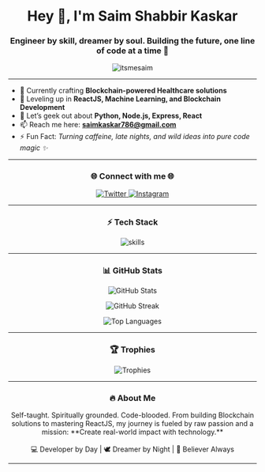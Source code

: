 <h1 align="center">Hey 👋, I'm Saim Shabbir Kaskar</h1>
<h3 align="center">Engineer by skill, dreamer by soul. Building the future, one line of code at a time 🚀</h3>

<p align="center">
  <img src="https://komarev.com/ghpvc/?username=itsmesaim&label=Profile%20Views&color=0e75b6&style=flat" alt="itsmesaim" />
</p>

---

- 🔭 Currently crafting **Blockchain-powered Healthcare solutions**  
- 🌱 Leveling up in **ReactJS, Machine Learning, and Blockchain Development**  
- 💬 Let’s geek out about **Python, Node.js, Express, React**  
- 📫 Reach me here: **saimkaskar786@gmail.com**  
- ⚡ Fun Fact: *Turning caffeine, late nights, and wild ideas into pure code magic ✨*  

---

<h3 align="center">🌐 Connect with me 🌐</h3>
<p align="center">
  <a href="https://twitter.com/kingoflegendsk1" target="_blank">
    <img src="https://img.shields.io/twitter/follow/kingoflegendsk1?logo=twitter&style=for-the-badge" alt="Twitter"/>
  </a>
  <a href="https://instagram.com/s3amwtf" target="_blank">
    <img src="https://img.shields.io/badge/Instagram-%23E4405F.svg?style=for-the-badge&logo=instagram&logoColor=white" alt="Instagram"/>
  </a>
</p>

---

<h3 align="center">⚡ Tech Stack</h3>
<p align="center">
  <img src="https://skillicons.dev/icons?i=python,java,js,react,nodejs,express,mongodb,c,php,html,css,git" alt="skills" />
</p>

---

<h3 align="center">📊 GitHub Stats</h3>
<p align="center">
  <img src="https://github-readme-stats.vercel.app/api?username=itsmesaim&show_icons=true&theme=radical" alt="GitHub Stats" />
</p>

<p align="center">
  <img src="https://github-readme-streak-stats.herokuapp.com/?user=itsmesaim&theme=radical" alt="GitHub Streak" />
</p>

<p align="center">
  <img src="https://github-readme-stats.vercel.app/api/top-langs/?username=itsmesaim&layout=compact&theme=radical" alt="Top Languages" />
</p>

---

<h3 align="center">🏆 Trophies</h3>
<p align="center">
  <img src="https://github-profile-trophy.vercel.app/?username=itsmesaim&theme=onedark" alt="Trophies" />
</p>

---

<h3 align="center">🔥 About Me</h3>

<p align="center">
Self-taught. Spiritually grounded. Code-blooded.  
From building Blockchain solutions to mastering ReactJS, my journey is fueled by raw passion and a mission:  
**Create real-world impact with technology.**  
<br><br>
💻 Developer by Day | 🕊️ Dreamer by Night | 🌙 Believer Always  
</p>

---
